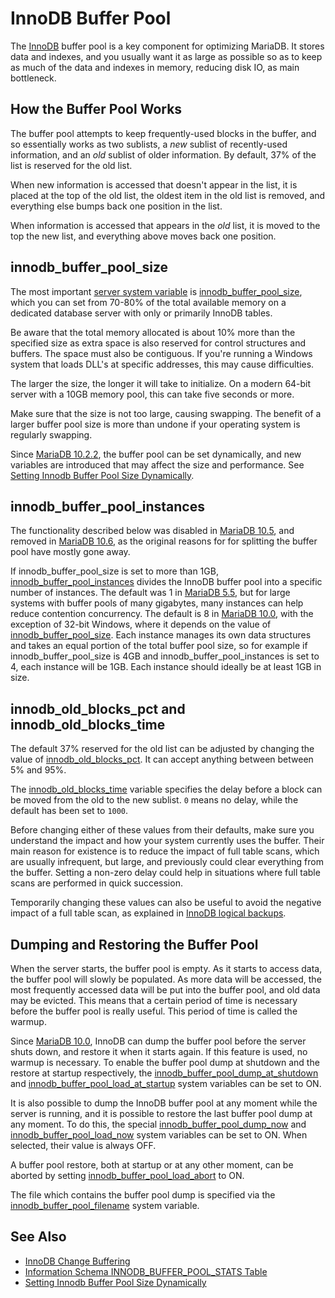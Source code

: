 # InnoDB Buffer Pool

The [InnoDB](/columns-storage-engines-and-plugins/storage-engines/innodb) buffer pool is a key component for optimizing MariaDB. It stores data and indexes, and you usually want it as large as possible so as to keep as much of the data and indexes in memory, reducing disk IO, as main bottleneck.

## How the Buffer Pool Works

The buffer pool attempts to keep frequently-used blocks in the buffer, and so essentially works as two sublists, a <em>new</em> sublist of recently-used information, and an <em>old</em> sublist of older information. By default, 37% of the list is reserved for the old list.

When new information is accessed that doesn't appear in the list, it is placed at the top of the old list, the oldest item in the old list is removed, and everything else bumps back one position in the list.

When information is accessed that appears in the <em>old</em> list, it is moved to the top the new list, and everything above moves back one position.

## innodb_buffer_pool_size

The most important [server system variable](/replication/optimization-and-tuning/system-variables/server-system-variables) is [innodb_buffer_pool_size](/kb/en/innodb-system-variables/#innodb_buffer_pool_size), which you can set from 70-80% of the total available memory on a dedicated database server with only or primarily InnoDB tables.

Be aware that the total memory allocated is about 10% more than the specified size as extra space is also reserved for control structures and buffers. The space must also be contiguous. If you're running a Windows system that loads DLL's at specific addresses, this may cause difficulties.

The larger the size, the longer it will take to initialize. On a modern 64-bit server with a 10GB memory pool, this can take five seconds or more.

Make sure that the size is not too large, causing swapping. The benefit of a larger buffer pool size is more than undone if your operating system is regularly swapping.

Since [MariaDB 10.2.2](/kb/en/mariadb-1022-release-notes/), the buffer pool can be set dynamically, and new variables are introduced that may affect the size and performance. See [Setting Innodb Buffer Pool Size Dynamically](/replication/optimization-and-tuning/system-variables/setting-innodb-buffer-pool-size-dynamically).

## innodb_buffer_pool_instances

The functionality described below was disabled in [MariaDB 10.5](/kb/en/what-is-mariadb-105/), and removed in [MariaDB 10.6](/kb/en/what-is-mariadb-106/), as the original reasons for for splitting the buffer pool have mostly gone away.

If innodb_buffer_pool_size is set to more than 1GB, [innodb_buffer_pool_instances](/kb/en/innodb-system-variables/#innodb_buffer_pool_instances) divides the InnoDB buffer pool into a specific number of instances. The default was 1 in [MariaDB 5.5](/kb/en/what-is-mariadb-55/), but for large systems with buffer pools of many gigabytes, many instances can help reduce contention concurrency. The default is 8 in [MariaDB 10.0](/kb/en/what-is-mariadb-100/), with the exception of 32-bit Windows, where it depends on the value of [innodb_buffer_pool_size](/kb/en/innodb-system-variables/#innodb_buffer_pool_instances). Each instance manages its own data structures and takes an equal portion of the total buffer pool size, so for example if innodb_buffer_pool_size is 4GB and innodb_buffer_pool_instances is set to 4, each instance will be 1GB. Each instance should ideally be at least 1GB in size.

## innodb_old_blocks_pct and innodb_old_blocks_time

The default 37% reserved for the old list can be adjusted by changing the value of [innodb_old_blocks_pct](/kb/en/innodb-system-variables/#innodb_old_blocks_pct). It can accept anything between between 5% and 95%.

The [innodb_old_blocks_time](/kb/en/innodb-system-variables/#innodb_old_blocks_time) variable specifies the delay before a block can be moved from the old to the new sublist. `0` means no delay, while the default has been set to `1000`.

Before changing either of these values from their defaults, make sure you understand the impact and how your system currently uses the buffer. Their main reason for existence is to reduce the impact of full table scans, which are usually infrequent, but large, and previously could clear everything from the buffer. Setting a non-zero delay could help in situations where full table scans are performed in quick succession.

Temporarily changing these values can also be useful to avoid the negative impact of a full table scan, as explained in [InnoDB logical backups](/kb/en/backup-and-restore-overview/#innodb-logical-backups).

## Dumping and Restoring the Buffer Pool

When the server starts, the buffer pool is empty. As it starts to access data, the buffer pool will slowly be populated. As more data will be accessed, the most frequently accessed data will be put into the buffer pool, and old data may be evicted. This means that a certain period of time is necessary before the buffer pool is really useful. This period of time is called the warmup.

Since [MariaDB 10.0](/kb/en/what-is-mariadb-100/), InnoDB can dump the buffer pool before the server shuts down, and restore it when it starts again. If this feature is used, no warmup is necessary. To enable the buffer pool dump at shutdown and the restore at startup respectively, the [innodb_buffer_pool_dump_at_shutdown](/kb/en/innodb-system-variables/#innodb_buffer_pool_dump_at_shutdown) and [innodb_buffer_pool_load_at_startup](/kb/en/innodb-system-variables/#innodb_buffer_pool_load_at_startup) system variables can be set to ON.

It is also possible to dump the InnoDB buffer pool at any moment while the server is running, and it is possible to restore the last buffer pool dump at any moment. To do this, the special [innodb_buffer_pool_dump_now](/kb/en/innodb-system-variables/#innodb_buffer_pool_dump_now) and [innodb_buffer_pool_load_now](/kb/en/innodb-system-variables/#innodb_buffer_pool_load_now) system variables can be set to ON. When selected, their value is always OFF.

A buffer pool restore, both at startup or at any other moment, can be aborted by setting [innodb_buffer_pool_load_abort](/kb/en/innodb-system-variables/#innodb_buffer_pool_load_abort) to ON.

The file which contains the buffer pool dump is specified via the [innodb_buffer_pool_filename](/kb/en/innodb-system-variables/#innodb_buffer_pool_filename) system variable.

## See Also

- [InnoDB Change Buffering](/columns-storage-engines-and-plugins/storage-engines/innodb/innodb-change-buffering)
- [Information Schema INNODB_BUFFER_POOL_STATS Table](/kb/en/information-schema-innodb_buffer_pool_stats-table/)
- [Setting Innodb Buffer Pool Size Dynamically](/replication/optimization-and-tuning/system-variables/setting-innodb-buffer-pool-size-dynamically)